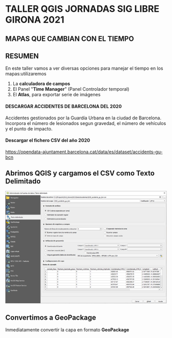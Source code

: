 # TALLER QGIS JORNADAS SIG LIBRE GIRONA 2021
## MAPAS QUE CAMBIAN CON EL TIEMPO


## RESUMEN
En este taller vamos a ver diversas opciones para manejar el tiempo en los mapas:utilizaremos
1. La **calculadora de campos**
2. El Panel "**Time Manager**" (Panel Controlador temporal)
3. El **Atlas**, para exportar serie de imágenes


#### DESCARGAR ACCIDENTES DE BARCELONA DEL 2020
Accidentes gestionados por la Guardía Urbana en la ciudad de Barcelona.
Incorpora el número de lesionados segun gravedad, el número de vehículos y el punto de impacto.
#### Descargar el fichero CSV del año 2020
https://opendata-ajuntament.barcelona.cat/data/es/dataset/accidents-gu-bcn

## Abrimos QGIS y cargamos el CSV como Texto Delimitado
![Demo para cargar CSV](./Imagenes/text_delimitado_load_csv.png)

## Convertimos a GeoPackage
Inmediatamente convertir la capa en formato **GeoPackage**
